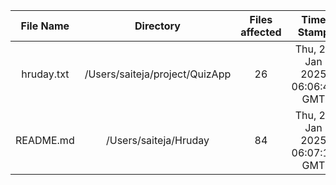 | File Name | Directory | Files affected | Time Stamp |
|:---:|:---:|:---:|:---:|
| hruday.txt | /Users/saiteja/project/QuizApp | 26 | Thu, 23 Jan 2025 06:06:42 GMT |
| README.md | /Users/saiteja/Hruday | 84 | Thu, 23 Jan 2025 06:07:17 GMT |
